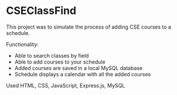 # CSEClassFind

This project was to simulate the process of adding CSE courses to a schedule.

Functionality:    
 * Able to search classes by field    
 * Able to add courses to your schedule    
 * Added courses are saved in a local MySQL database    
 * Schedule displays a calendar with all the added courses
    
Used HTML, CSS, JavaScript, Express.js, MySQL
